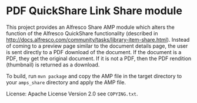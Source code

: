 PDF QuickShare Link Share module
================================

This project provides an Alfresco Share AMP module which alters the function of the Alfresco QuickShare functionality (described in http://docs.alfresco.com/community/tasks/library-item-share.html).
Instead of coming to a preview page similar to the document details page, the user is sent directly to a PDF download of the document.
If the document is a PDF, they get the original document. If it is not a PDF, then the PDF rendition (thumbnail) is returned as a download.

To build, run `mvn package` and copy the AMP file in the target directory to your `amps_share` directory and apply the AMP file.

License: Apache License Version 2.0 see `COPYING.txt`.
